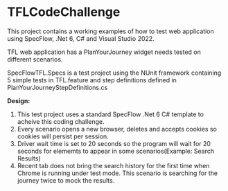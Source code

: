 # TFLCodeChallenge
This project contains a working examples of how to test web application using SpecFlow, .Net 6, C# and Visual Studio 2022.

TFL web application has a PlanYourJourney widget needs tested on different scenarios.

SpecFlowTFL.Specs is a test project using the NUnit framework containing 5 simple tests in TFL.feature and step definitions defined in PlanYourJourneyStepDefinitions.cs

**Design:**

1. This test project uses a standard SpecFlow .Net 6 C# template to acheive this coding challenge.
2. Every scenario opens a new browser, deletes and accepts cookies so cookies will persist per session.
3. Driver wait time is set to 20 seconds so the program will wait for 20 seconds for elememts to appear in some scenarios(Example: Search Results)
4. Recent tab does not bring the search history for the first time when Chrome is running under test mode. This scenario is searching for the journey twice to mock the results.
